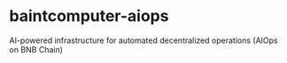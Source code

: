 # baintcomputer-aiops
AI-powered infrastructure for automated decentralized operations (AIOps on BNB Chain)
